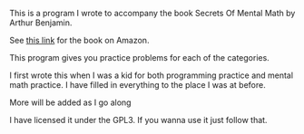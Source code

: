 This is a program I wrote to accompany the book Secrets Of Mental Math by Arthur Benjamin. 

See [this link](https://a.co/d/1N0z9D9) for the book on Amazon.

This program gives you practice problems for each of the categories.

I first wrote this when I was a kid for both programming practice and mental math practice. I have filled in everything to the place I was at before.

More will be added as I go along


I have licensed it under the GPL3. If you wanna use it just follow that.